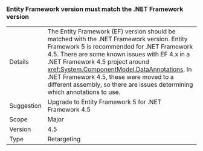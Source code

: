 ### Entity Framework version must match the .NET Framework version

|   |   |
|---|---|
|Details|The Entity Framework (EF) version should be matched with the .NET Framework version. Entity Framework 5 is recommended for .NET Framework 4.5. There are some known issues with EF 4.x in a .NET Framework 4.5 project around <xref:System.ComponentModel.DataAnnotations>. In .NET Framework 4.5, these were moved to a different assembly, so there are issues determining which annotations to use.|
|Suggestion|Upgrade to Entity Framework 5 for .NET Framework 4.5|
|Scope|Major|
|Version|4.5|
|Type|Retargeting|

